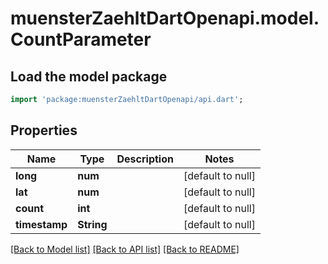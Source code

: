 # muensterZaehltDartOpenapi.model.CountParameter

## Load the model package
```dart
import 'package:muensterZaehltDartOpenapi/api.dart';
```

## Properties
Name | Type | Description | Notes
------------ | ------------- | ------------- | -------------
**long** | **num** |  | [default to null]
**lat** | **num** |  | [default to null]
**count** | **int** |  | [default to null]
**timestamp** | **String** |  | [default to null]

[[Back to Model list]](../README.md#documentation-for-models) [[Back to API list]](../README.md#documentation-for-api-endpoints) [[Back to README]](../README.md)


